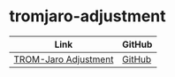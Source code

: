 

# tromjaro-adjustment

| Link | GitHub |
| ---- | ------ |
| [TROM-Jaro Adjustment](https://samwhelp.github.io/tromjaro-adjustment/) | [GitHub](https://github.com/samwhelp/tromjaro-adjustment) |
